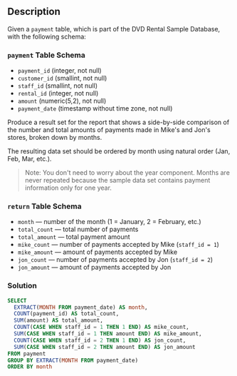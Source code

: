 ## Description

Given a `payment` table, which is part of the DVD Rental Sample Database, with the following schema:

### `payment` Table Schema

- `payment_id` (integer, not null)
- `customer_id` (smallint, not null)
- `staff_id` (smallint, not null)
- `rental_id` (integer, not null)
- `amount` (numeric(5,2), not null)
- `payment_date` (timestamp without time zone, not null)

Produce a result set for the report that shows a side-by-side comparison of the number and total amounts of payments made in Mike's and Jon's stores, broken down by months.

The resulting data set should be ordered by month using natural order (Jan, Feb, Mar, etc.).

> Note: You don't need to worry about the year component. Months are never repeated because the sample data set contains payment information only for one year.

### `return` Table Schema

- `month` — number of the month (1 = January, 2 = February, etc.)
- `total_count` — total number of payments
- `total_amount` — total payment amount
- `mike_count` — number of payments accepted by Mike (`staff_id = 1`)
- `mike_amount` — amount of payments accepted by Mike
- `jon_count` — number of payments accepted by Jon (`staff_id = 2`)
- `jon_amount` — amount of payments accepted by Jon

### Solution

```sql
SELECT
  EXTRACT(MONTH FROM payment_date) AS month,
  COUNT(payment_id) AS total_count,
  SUM(amount) AS total_amount,
  COUNT(CASE WHEN staff_id = 1 THEN 1 END) AS mike_count,
  SUM(CASE WHEN staff_id = 1 THEN amount END) AS mike_amount,
  COUNT(CASE WHEN staff_id = 2 THEN 1 END) AS jon_count,
  SUM(CASE WHEN staff_id = 2 THEN amount END) AS jon_amount
FROM payment
GROUP BY EXTRACT(MONTH FROM payment_date)
ORDER BY month
